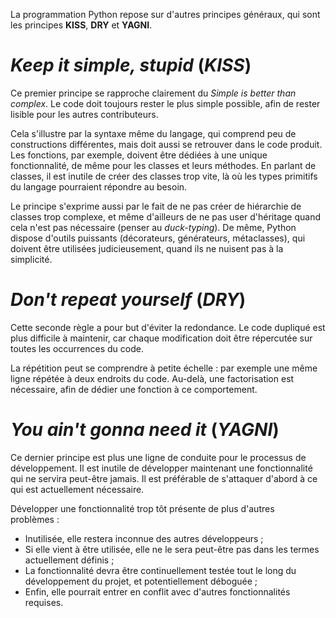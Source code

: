 La programmation Python repose sur d'autres principes généraux, qui sont les principes **KISS**, **DRY** et **YAGNI**.

# *Keep it simple, stupid* (*KISS*)

Ce premier principe se rapproche clairement du *Simple is better than complex*.
Le code doit toujours rester le plus simple possible, afin de rester lisible pour les autres contributeurs.

Cela s'illustre par la syntaxe même du langage, qui comprend peu de constructions différentes, mais doit aussi se retrouver dans le code produit.
Les fonctions, par exemple, doivent être dédiées à une unique fonctionnalité, de même pour les classes et leurs méthodes.
En parlant de classes, il est inutile de créer des classes trop vite, là où les types primitifs du langage pourraient répondre au besoin.

Le principe s'exprime aussi par le fait de ne pas créer de hiérarchie de classes trop complexe, et même d'ailleurs de ne pas user d'héritage quand cela n'est pas nécessaire (penser au *duck-typing*).
De même, Python dispose d'outils puissants (décorateurs, générateurs, métaclasses), qui doivent être utilisées judicieusement, quand ils ne nuisent pas à la simplicité.

# *Don't repeat yourself* (*DRY*)

Cette seconde règle a pour but d'éviter la redondance. Le code dupliqué est plus difficile à maintenir, car chaque modification doit être répercutée sur toutes les occurrences du code.

La répétition peut se comprendre à petite échelle : par exemple une même ligne répétée à deux endroits du code. Au-delà, une factorisation est nécessaire, afin de dédier une fonction à ce comportement.

# *You ain't gonna need it* (*YAGNI*)

Ce dernier principe est plus une ligne de conduite pour le processus de développement.
Il est inutile de développer maintenant une fonctionnalité qui ne servira peut-être jamais. Il est préférable de s'attaquer d'abord à ce qui est actuellement nécessaire.

Développer une fonctionnalité trop tôt présente de plus d'autres problèmes :

* Inutilisée, elle restera inconnue des autres développeurs ;
* Si elle vient à être utilisée, elle ne le sera peut-être pas dans les termes actuellement définis ;
* La fonctionnalité devra être continuellement testée tout le long du développement du projet, et potentiellement déboguée ;
* Enfin, elle pourrait entrer en conflit avec d'autres fonctionnalités requises.
